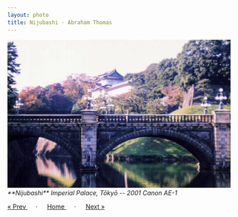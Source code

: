```yaml
---
layout: photo
title: Nijubashi · Abraham Thomas
---
```


<img src="/assets/photos/Nijubashi.jpg" width="540px" class="photo">

<i>
**Nijubashi**  
Imperial Palace, Tōkyō -- 2001  
Canon AE-1
</i>

<a href="/gallery/east"> &laquo; Prev </a> &emsp; · &emsp; 
<a href="/gallery"> Home </a> &emsp; · &emsp; 
<a href="/gallery/zakkyo"> Next &raquo; </a>
